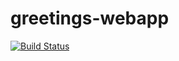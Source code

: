 # greetings-webapp
[![Build Status](https://travis-ci.com/MafoloEmmanuel/greetings-webapp.svg?branch=master)](https://travis-ci.com/MafoloEmmanuel/greetings-webapp)
